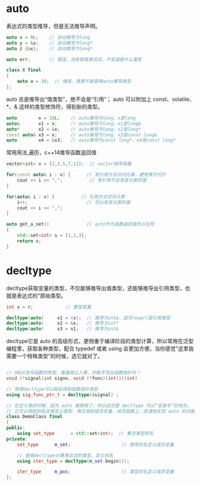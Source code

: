 # auto 
表达式的类型推导，但是无法推导声明。
```cpp
auto x = 0L;    // 自动推导为long
auto y = &x;    // 自动推导为long*
auto z {&x};    // 自动推导为long* 

auto err;       // 错误，没有赋值表达式，不知道是什么类型

class X final
{
    auto a = 10;  // 错误，类里不能使用auto推导类型
};
```

auto 总是推导出“值类型”，绝不会是“引用”；
auto 可以附加上 const、volatile、*、& 这样的类型修饰符，得到新的类型。
```cpp
auto        x = 10L;    // auto推导为long，x是long
auto&       x1 = x;     // auto推导为long，x1是long&
auto*       x2 = &x;    // auto推导为long，x2是long*
const auto& x3 = x;     // auto推导为long，x3是const long&
auto        x4 = &x3;   // auto推导为const long*，x4是const long*
```
常用用法,遍历，c++14推导函数返回值
```cpp
vector<int> v = {2,3,5,7,11};  // vector顺序容器

for(const auto& i : v) {      // 常引用方式访问元素，避免拷贝代价
    cout << i << ",";          // 常引用不会改变元素的值
}

for(auto& i : v) {          // 引用方式访问元素
    i++;                      // 可以改变元素的值
    cout << i << ",";
}

auto get_a_set()              // auto作为函数返回值的占位符
{
    std::set<int> s = {1,2,3};
    return s;
}
```

# decltype
decltype获取变量的类型，不仅能够推导出值类型，还能够推导出引用类型，也就是表达式的“原始类型。

```cpp
int x = 0;            // 整型变量

decltype(auto)     x1 = (x);  // 推导为int&，因为(expr)是引用类型
decltype(auto)     x2 = &x;   // 推导为int*
decltype(auto)     x3 = x1;   // 推导为int&
```
decltype它是 auto 的高级形式，更侧重于编译阶段的类型计算，所以常用在泛型编程里，获取各种类型，配合 typedef 或者 using 会更加方便。当你感觉“这里我需要一个特殊类型”的时候，选它就对了。
```cpp

// UNIX信号函数的原型，看着就让人晕，你能手写出函数指针吗？
void (*signal(int signo, void (*func)(int)))(int)

// 使用decltype可以轻松得到函数指针类型
using sig_func_ptr_t = decltype(&signal) ;

// 在定义类的时候，因为 auto 被禁用了，所以这也是 decltype 可以“显身手”的地方。
// 它可以搭配别名任意定义类型，再应用到成员变量、成员函数上，变通地实现 auto 的功能。
class DemoClass final
{
public:
    using set_type      = std::set<int>;  // 集合类型别名
private:
    set_type      m_set;                   // 使用别名定义成员变量

    // 使用decltype计算表达式的类型，定义别名
    using iter_type = decltype(m_set.begin());

    iter_type     m_pos;                   // 类型别名定义成员变量
};
```